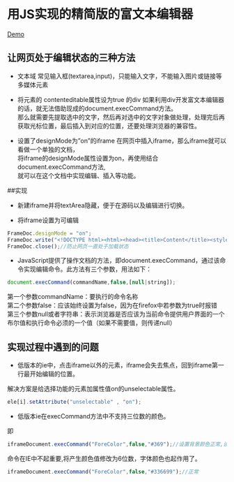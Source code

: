 # 用JS实现的精简版的富文本编辑器
   [Demo](https://1039958384.github.io/WEB-component/Editor/)

## 让网页处于编辑状态的三种方法

* 文本域
常见输入框(textarea,input)，只能输入文字，不能输入图片或链接等多媒体元素

* 将元素的 contenteditable属性设为true 的div
如果利用div开发富文本编辑器的话，就无法借助现成的document.execCommand方法。<br>
那么就需要先提取选中的文字，然后再对选中的文字对象做处理，处理完后再获取光标位置，最后插入到对应的位置，还要处理浏览器的兼容性。<br>

* 设置了designMode为”on”的iframe
在网页中插入iframe，那么iframe就可以看做一个单独的文档，<br>
将iframe的designMode属性设置为on，再使用结合document.execCommand方法,<br>
就可以在这个文档中实现编辑、插入等功能。


##实现

* 新建iframe并将textArea隐藏，便于在源码以及编辑进行切换。

* 将iframe设置为可编辑
```JavaScript
FrameDoc.designMode = "on";
FrameDoc.write("<!DOCTYPE html><html><head><title>Content</title><style type='text/css'> body {margin:0;padding:10px;}</style></head><body> </body></html>");
FrameDoc.close();//防止网页一直处于加载状态
```

* JavaScript提供了操作文档的方法，即document.execCommand，通过该命令实现编辑命令。此方法有三个参数，用法如下：

```JavaScript
document.execCommand(commandName,false,[null|string]);
```

第一个参数commandName：要执行的命令名称<br>
第二个参数false：应该始终设置为false，因为在firefox中若参数为true时报错<br>
第三个参数null或者字符串：表示浏览器是否应该为当前命令提供用户界面的一个布尔值和执行命令必须的一个值（如果不需要值，则传递null）

## 实现过程中遇到的问题

* 低版本的ie中，点击iframe以外的元素，iframe会失去焦点，回到iframe第一行最开始编辑的位置。

解决方案是给选择功能的元素加属性值on的unselectable属性。
```JavaScript
ele[i].setAttribute("unselectable" , "on");
```

* 低版本ie在execCommand方法中不支持三位数的颜色。

即
```JavaScript
iframeDocument.execCommand("ForeColor",false,"#369");//设置背景颜色正常,设置字体颜色失效
```

命令在IE中不起重要,将产生颜色值修改为6位数，字体颜色也起作用了。
```JavaScript
iframeDocument.execCommand("ForeColor",false,"#336699");//正常
```